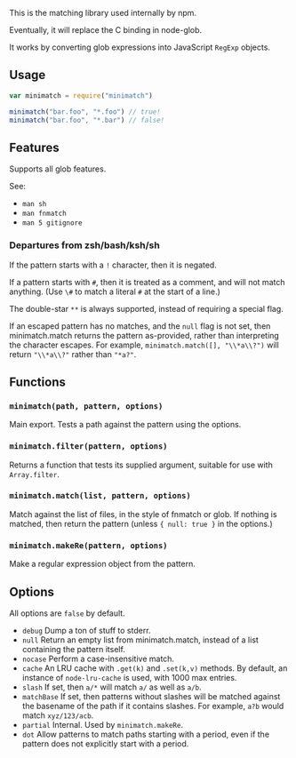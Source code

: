 This is the matching library used internally by npm.

Eventually, it will replace the C binding in node-glob.

It works by converting glob expressions into JavaScript `RegExp`
objects.

## Usage

```javascript
var minimatch = require("minimatch")

minimatch("bar.foo", "*.foo") // true!
minimatch("bar.foo", "*.bar") // false!
```

## Features

Supports all glob features.

See:

* `man sh`
* `man fnmatch`
* `man 5 gitignore`

### Departures from zsh/bash/ksh/sh

If the pattern starts with a `!` character, then it is negated.

If a pattern starts with `#`, then it is treated as a comment, and
will not match anything.  (Use `\#` to match a literal `#` at the
start of a line.)

The double-star `**` is always supported, instead of requiring a special
flag.

If an escaped pattern has no matches, and the `null` flag is not set,
then minimatch.match returns the pattern as-provided, rather than
interpreting the character escapes.  For example,
`minimatch.match([], "\\*a\\?")` will return `"\\*a\\?"` rather than
`"*a?"`.

## Functions

### `minimatch(path, pattern, options)`

Main export.  Tests a path against
the pattern using the options.

### `minimatch.filter(pattern, options)`

Returns a function that tests its
supplied argument, suitable for use with `Array.filter`.

### `minimatch.match(list, pattern, options)`

Match against the list of
files, in the style of fnmatch or glob.  If nothing is matched, then
return the pattern (unless `{ null: true }` in the options.)

### `minimatch.makeRe(pattern, options)`

Make a regular expression object
from the pattern.

## Options

All options are `false` by default.

* `debug` Dump a ton of stuff to stderr.
* `null` Return an empty list from minimatch.match, instead of a list
  containing the pattern itself.
* `nocase` Perform a case-insensitive match.
* `cache` An LRU cache with `.get(k)` and `.set(k,v)` methods.  By
  default, an instance of `node-lru-cache` is used, with 1000 max
  entries.
* `slash` If set, then `a/*` will match `a/` as well as `a/b`.
* `matchBase` If set, then patterns without slashes will be matched
  against the basename of the path if it contains slashes.  For example,
  `a?b` would match `xyz/123/acb`.
* `partial` Internal.  Used by `minimatch.makeRe`.
* `dot` Allow patterns to match paths starting with a period, even if
  the pattern does not explicitly start with a period.
